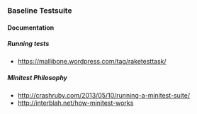 ### Baseline Testsuite

#### Documentation

##### Running tests

- https://mallibone.wordpress.com/tag/raketesttask/

##### Minitest Philosophy

- http://crashruby.com/2013/05/10/running-a-minitest-suite/
- http://interblah.net/how-minitest-works
